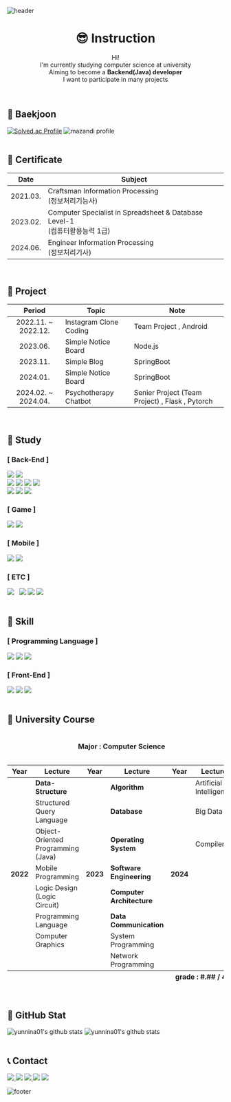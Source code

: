 ![header](https://capsule-render.vercel.app/api?type=waving&color=timeAuto&height=230&section=header&text=TaeHyun's%20GitHub&fontSize=50&fontAlignY=35&desc=Aiming%20for%20developer!&descSize=20&descAlign=58&descAlignY=50)

<div align=center>

# 😎 Instruction
Hi! <br>
I'm currently studying computer science at university<br>
Aiming to become a **Backend(Java) developer**<br>
I want to participate in many projects
</div>
<br>

## 📌 Baekjoon
[![Solved.ac Profile](http://mazassumnida.wtf/api/v2/generate_badge?boj=yunnina01)](https://solved.ac/yunnina01/)
![mazandi profile](http://mazandi.herokuapp.com/api?handle=yunnina01&theme=cold)
<br><br>

## 📌 Certificate
| Date | Subject |
| :---: | --- |
| 2021.03. | Craftsman Information Processing<br>(정보처리기능사) |
| 2023.02. | Computer Specialist in Spreadsheet & Database Level-1<br>(컴퓨터활용능력 1급) |
| 2024.06. | Engineer Information Processing<br>(정보처리기사) |
<br>

## 📌 Project
| Period | Topic | Note |
| :---: | --- | --- |
| 2022.11. ~ 2022.12. | Instagram Clone Coding | Team Project , Android |
| 2023.06. | Simple Notice Board | Node.js |
| 2023.11. | Simple Blog | SpringBoot |
| 2024.01. | Simple Notice Board | SpringBoot |
| 2024.02. ~ 2024.04. | Psychotherapy Chatbot | Senier Project (Team Project) , Flask , Pytorch |
<br>

## 📌 Study
### [ Back-End ]
<img src="https://img.shields.io/badge/Go-%2300ADD8.svg?style=flat&logo=go&logoColor=white"/></a>
<img src="https://img.shields.io/badge/Rust-%23000000.svg?style=flat&logo=rust&logoColor=white"/><br>
<img src="https://img.shields.io/badge/Spring_Boot-F2F4F9?style=flat&logo=spring-boot"/></a>
<img src="https://img.shields.io/badge/Flask-000000?style=flat&logo=flask&logoColor=white"/>
<img src="https://img.shields.io/badge/MySQL-005C84?style=flat&logo=mysql&logoColor=white"/>
<img src="https://img.shields.io/badge/MariaDB-003545?style=flat&logo=mariadb&logoColor=white"/><br>
<img src="https://img.shields.io/badge/IntelliJ%20IDEA-000000?style=flat&logo=Intellij%20IDEA&logoColor=white"/></a>
<img src="https://img.shields.io/badge/Postman-FF6C37?style=flat&logo=Postman&logoColor=white"/>
<img src="https://img.shields.io/badge/Visual%20Studio%20Code-007ACC?&style=flat&logo=Visual%20Studio%20Code&logoColor=white"/>

### [ Game ]
<img src="https://img.shields.io/badge/-C%23-512BD4?style=flat&logo=Csharp&logoColor=white"/></a>
<img src="https://img.shields.io/badge/Unity-%23000000.svg?style=flat&logo=unity&logoColor=white"/>

### [ Mobile ]
<img src="https://img.shields.io/badge/Android-3DDC84.svg?&style=flat&logo=Android&logoColor=white"/></a>
<img src="https://img.shields.io/badge/Android%20Studio-3DDC84?&style=flat&logo=Android%20Studio&logoColor=white"/>

### [ ETC ]
<img src="https://img.shields.io/badge/Algorithm-00BCB4?style=flat&logo=The%20Algorithms&logoColor=black"/>&nbsp;&nbsp;
<img src="https://img.shields.io/badge/Windows-0078D6?style=flat&logo=windows&logoColor=white"/>
<img src="https://img.shields.io/badge/Linux-FCC624?style=flat&logo=linux&logoColor=black"/>
<img src="https://img.shields.io/badge/Ubuntu-E95420?style=flat&logo=ubuntu&logoColor=white"/>
<br><br>

## 📌 Skill
### [ Programming Language ]
<img src="https://img.shields.io/badge/C-%2300599C.svg?style=flat&logo=c&logoColor=white"/></a>
<img src="https://img.shields.io/badge/Java-%23ED8B00.svg?style=flat&logo=openjdk&logoColor=white"/>
<img src="https://img.shields.io/badge/Python-3670A0?style=flat&logo=python&logoColor=ffdd54">

### [ Front-End ]
<img src="https://img.shields.io/badge/HTML5-E34F26?style=flat&logo=html5&logoColor=white"/></a>
<img src="https://img.shields.io/badge/CSS3-%231572B6.svg?style=flat&logo=css3&logoColor=white"/>
<img src="https://img.shields.io/badge/JavaScript-F7DF1E.svg?&style=flat&logo=JavaScript&logoColor=black"/>
<br><br>

## 📌 University Course
<table>
  <caption><h4>Major : Computer Science</h4></caption>
  <thead>
    <tr>
      <th>Year</th>
      <th>Lecture</th>
      <th>Year</th>
      <th>Lecture</th>
      <th>Year</th>
      <th>Lecture</th>
    </tr>
  </thead>
  <tfoot>
    <th colspan="6" align="right">grade : #.## / 4.5</th>
  </tfoot>
  <tbody>
    <tr>
      <th rowspan="8">2022</th>
      <td><b>Data-Structure</b></td>
      <th rowspan="8">2023</th>
      <td><b>Algorithm</b></td>
      <th rowspan="8"> 2024</th>
      <td>Artificial Intelligence</td>
    </tr>
    <tr>
      <td>Structured Query Language</td>
      <td><b>Database</b></td>
      <td>Big Data</td>
    </tr>
    <tr>
      <td>Object-Oriented Programming (Java)</td>
      <td><b>Operating System</b></td>
      <td>Compiler</td>
    </tr>
    <tr>
      <td>Mobile Programming</td>
      <td><b>Software Engineering</b></td>
      <td></td>
    </tr>
    <tr>
      <td>Logic Design (Logic Circuit)</td>
      <td><b>Computer Architecture</b></td>
      <td></td>
    </tr>
    <tr>
      <td>Programming Language</td>
      <td><b>Data Communication</b></td>
      <td></td>
    </tr>
    <tr>
      <td>Computer Graphics</td>
      <td>System Programming</td>
      <td></td>
    </tr>
    <tr>
      <td></td>
      <td>Network Programming</td>
      <td></td>
    </tr>
  </tbody>
</table>
<br>

## 📌 GitHub Stat
![yunnina01's github stats](https://github-readme-stats.vercel.app/api?username=yunnina01&show_icons=true&theme=swift)
![yunnina01's github stats](https://github-readme-stats.vercel.app/api/top-langs/?username=yunnina01&layout=compact&theme=swift)
<br><br>

## 📞 Contact
<div align=left>
  <a href="https://github.com/yunnina01/yunnina01/issues" target="_blank">
    <img src="https://img.shields.io/badge/GitHub-100000?style=flat&logo=github&logoColor=white"/>
  </a>
  <img src="https://img.shields.io/badge/Gmail-D14836?style=flat&logo=gmail&logoColor=white"/>
  <a href="mailto:yunnina01@naver.com" target="_blank">
    <img src="https://img.shields.io/badge/NAVER-03C75A?style=flat&logo=NAVER&logoColor=FFFFFF"/>
  </a>
  <img src="https://img.shields.io/badge/KakaoTalk-ffcd00.svg?style=flat&logo=kakaotalk&logoColor=000000"/>
<img src="https://img.shields.io/badge/Discord-%235865F2.svg?style=flat&logo=discord&logoColor=white"/>
</div>

![footer](https://capsule-render.vercel.app/api?type=waving&color=timeAuto&height=150&section=footer)

